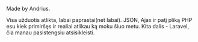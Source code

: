 Made by Andrius.

Visa užduotis atlikta, labai paprastai(net labai). JSON, Ajax ir patį pliką PHP esu kiek primiršęs ir realiai atlikau ką moku šiuo metu. Kita dalis - Laravel, čia manau pasistengsiu atsisikleisti.
